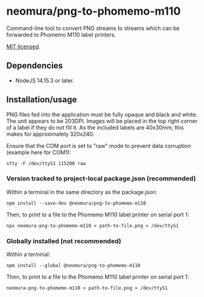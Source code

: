 # neomura/png-to-phomemo-m110

Command-line tool to convert PNG streams to streams which can be forwarded to Phomemo M110 label printers.

[MIT licensed](./license.md).

## Dependencies

- NodeJS 14.15.3 or later.

## Installation/usage

PNG files fed into the application must be fully opaque and black and white.  The unit appears to be 203DPI.  Images will be placed in the top right corner of a label if they do not fill it.  As the included labels are 40x30mm, this makes for approximately 320x240.

Ensure that the COM port is set to "raw" mode to prevent data corruption (example here for COM1):

`stty -F /dev/ttyS1 115200 raw`

### Version tracked to project-local package.json (recommended)

Within a terminal in the same directory as the package.json:

`npm install --save-dev @neomura/png-to-phomemo-m110`

Then, to print to a file to the Phomemo M110 label printer on serial port 1:

`npx neomura-png-to-phomemo-m110 < path-to-file.png > /dev/ttyS1`

### Globally installed (not recommended)

Within a terminal:

`npm install --global @neomura/png-to-phomemo-m110`

Then, to print to a file to the Phomemo M110 label printer on serial port 1:

`neomura-png-to-phomemo-m110 < path-to-file.png > /dev/ttyS1`
